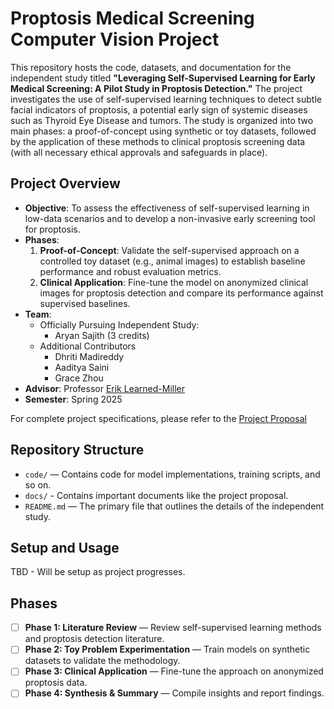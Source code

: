 # Proptosis Medical Screening Computer Vision Project

This repository hosts the code, datasets, and documentation for the independent study titled **"Leveraging Self-Supervised Learning for Early Medical Screening: A Pilot Study in Proptosis Detection."** The project investigates the use of self-supervised learning techniques to detect subtle facial indicators of proptosis, a potential early sign of systemic diseases such as Thyroid Eye Disease and tumors. The study is organized into two main phases: a proof-of-concept using synthetic or toy datasets, followed by the application of these methods to clinical proptosis screening data (with all necessary ethical approvals and safeguards in place).

## Project Overview

- **Objective**: To assess the effectiveness of self-supervised learning in low-data scenarios and to develop a non-invasive early screening tool for proptosis.
- **Phases**:
  1. **Proof-of-Concept**: Validate the self-supervised approach on a controlled toy dataset (e.g., animal images) to establish baseline performance and robust evaluation metrics.
  2. **Clinical Application**: Fine-tune the model on anonymized clinical images for proptosis detection and compare its performance against supervised baselines.
- **Team**:
  - Officially Pursuing Independent Study: 
    - Aryan Sajith (3 credits)
  - Additional Contributors
    - Dhriti Madireddy
    - Aaditya Saini
    - Grace Zhou
- **Advisor**: Professor [Erik Learned-Miller](https://people.cs.umass.edu/~elm/)
- **Semester**: Spring 2025

For complete project specifications, please refer to the [Project Proposal](https://docs.google.com/document/d/1ldKwuT9kVbgqkMbZu5h2fTgAOMV875FA6mgGuObkOkY/edit?tab=t.0#heading=h.a8wq3v26wylz)

## Repository Structure
- `code/` — Contains code for model implementations, training scripts, and so on.
- `docs/` - Contains important documents like the project proposal.
- `README.md` — The primary file that outlines the details of the independent study.

## Setup and Usage
TBD - Will be setup as project progresses.

## Phases
- [ ] **Phase 1: Literature Review** — Review self-supervised learning methods and proptosis detection literature.
- [ ] **Phase 2: Toy Problem Experimentation** — Train models on synthetic datasets to validate the methodology.
- [ ] **Phase 3: Clinical Application** — Fine-tune the approach on anonymized proptosis data.
- [ ] **Phase 4: Synthesis & Summary** — Compile insights and report findings.
